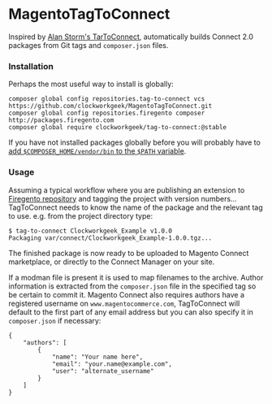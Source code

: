 # MagentoTagToConnect

Inspired by [Alan Storm's TarToConnect](https://github.com/astorm/MagentoTarToConnect),
automatically builds Connect 2.0 packages from Git tags and `composer.json` files.

### Installation

Perhaps the most useful way to install is globally:

    composer global config repositories.tag-to-connect vcs https://github.com/clockworkgeek/MagentoTagToConnect.git
    composer global config repositories.firegento composer http://packages.firegento.com
    composer global require clockworkgeek/tag-to-connect:@stable

If you have not installed packages globally before you will probably have to [add
`$COMPOSER_HOME/vendor/bin` to the `$PATH` variable](https://getcomposer.org/doc/03-cli.md#global).

### Usage

Assuming a typical workflow where you are publishing an extension to
[Firegento repository](http://packages.firegento.com/) and tagging
the project with version numbers...  TagToConnect needs to know the name of the
package and the relevant tag to use.  e.g. from the project directory type:

    $ tag-to-connect Clockworkgeek_Example v1.0.0
    Packaging var/connect/Clockworkgeek_Example-1.0.0.tgz...

The finished package is now ready to be uploaded to Magento Connect marketplace,
or directly to the Connect Manager on your site.

If a modman file is present it is used to map filenames to the archive.
Author information is extracted from the `composer.json` file in the specified
tag so be certain to commit it.  Magento Connect also requires authors have a
registered username on `www.magentocommerce.com`, TagToConnect will default to
the first part of any email address but you can also specify it in `composer.json`
if necessary:

    {
        "authors": [
            {
                "name": "Your name here",
                "email": "your.name@example.com",
                "user": "alternate_username"
            }
        ]
    }
